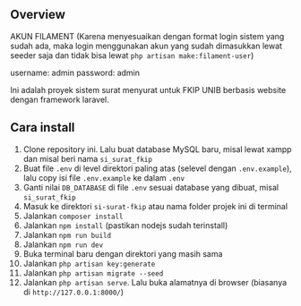 ## Overview
AKUN FILAMENT (Karena menyesuaikan dengan format login sistem yang sudah ada, maka login menggunakan akun yang sudah dimasukkan lewat seeder saja dan tidak bisa lewat `php artisan make:filament-user`)

username: admin
password: admin

Ini adalah proyek sistem surat menyurat untuk FKIP UNIB berbasis website dengan framework laravel.

## Cara install

1. Clone repository ini. Lalu buat database MySQL baru, misal lewat xampp dan misal beri nama `si_surat_fkip`
2. Buat file `.env` di level direktori paling atas (selevel dengan `.env.example`), lalu copy isi file `.env.example` ke dalam `.env`
3. Ganti nilai `DB_DATABASE` di file `.env` sesuai database yang dibuat, misal `si_surat_fkip`
4. Masuk ke direktori `si-surat-fkip` atau nama folder projek ini di terminal
5. Jalankan `composer install`
6. Jalankan `npm install` (pastikan nodejs sudah terinstall)
7. Jalankan `npm run build`
8. Jalankan `npm run dev`
9. Buka terminal baru dengan direktori yang masih sama
10. Jalankan `php artisan key:generate`
11. Jalankan `php artisan migrate --seed`
12. Jalankan `php artisan serve`. Lalu buka alamatnya di browser (biasanya di `http://127.0.0.1:8000/`)
